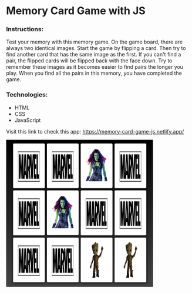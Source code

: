 # Memory Card Game with JS

### Instructions:
Test your memory with this memory game. On the game board, there are always two identical images. Start the game by flipping a card. Then try to find another card that has the same image as the first. If you can't find a pair, the flipped cards will be flipped back with the face down. Try to remember these images as it becomes easier to find pairs the longer you play. When you find all the pairs in this memory, you have completed the game.

### Technologies:
  - HTML
  - CSS
  - JavaScript
  
  Visit this link to check this app: https://memory-card-game-js.netlify.app/
  
  
  <img src="img/screenshot.png" width= "400" height= "400" >
  
  
